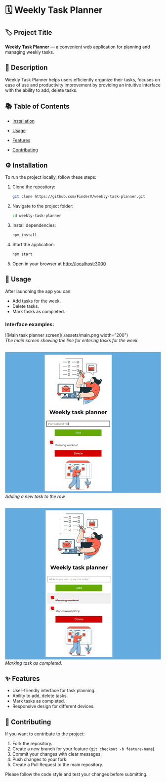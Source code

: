 # 🗓️ Weekly Task Planner

## 🏷️ Project Title  
**Weekly Task Planner** — a convenient web application for planning and managing weekly tasks.

## 📝 Description  
Weekly Task Planner helps users efficiently organize their tasks, focuses on ease of use and productivity improvement by providing an intuitive interface with the ability to add, delete tasks.

## 📚 Table of Contents  

- [Installation](#-installation)
 
- [Usage](#-usage)
 
- [Features](#-features)
 
- [Contributing](#-contributing)

## ⚙️ Installation  
To run the project locally, follow these steps:

1. Clone the repository:  
   ```bash
   git clone https://github.com/FinderV/weekly-task-planner.git
   ```
2. Navigate to the project folder:  
   ```bash
   cd weekly-task-planner
   ```
3. Install dependencies:  
   ```bash
   npm install
   ```
4. Start the application:  
   ```bash
   npm start
   ```
5. Open in your browser at [http://localhost:3000](http://localhost:3000)

## 🚀 Usage  
After launching the app you can:

- Add tasks for the week.  
- Delete tasks.  
- Mark tasks as completed.  

### Interface examples:

![Main task planner screen](./assets/main.png width="200")  
*The main screen showing the line for entering tasks for the week.*
##

![Adding a new task](./assets/add-task.png )  
*Adding a new task to the row.*
##

![Completed tasks marked](./assets/completed-task.png)  
*Marking task as completed.*
##

## ✨ Features  
- User-friendly interface for task planning.  
- Ability to add, delete tasks.  
- Mark tasks as completed.  
- Responsive design for different devices.  

## 🤝 Contributing  
If you want to contribute to the project:

1. Fork the repository.  
2. Create a new branch for your feature (`git checkout -b feature-name`).  
3. Commit your changes with clear messages.  
4. Push changes to your fork.  
5. Create a Pull Request to the main repository.

Please follow the code style and test your changes before submitting.

